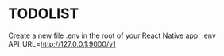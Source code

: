 # TODOLIST

Create a new file .env in the root of your React Native app:
.env
API_URL=http://127.0.0.1:9000/v1

